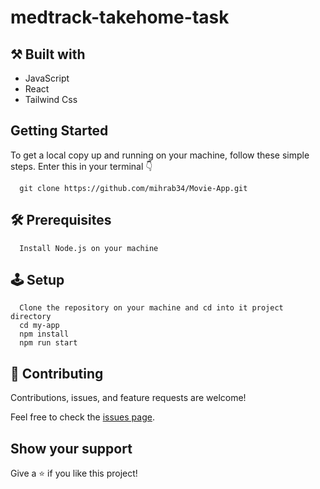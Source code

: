 # medtrack-takehome-task

## ⚒️  Built with

- JavaScript
- React
- Tailwind Css

## Getting Started

To get a local copy up and running on your machine, follow these simple steps.
Enter this in your terminal 👇 
``` 
  git clone https://github.com/mihrab34/Movie-App.git
``` 
## 🛠️ Prerequisites
```
  Install Node.js on your machine
```
## 🕹️ Setup
```
  Clone the repository on your machine and cd into it project directory
  cd my-app
  npm install
  npm run start
```

## 🤝 Contributing

Contributions, issues, and feature requests are welcome!

Feel free to check the [issues page](../../issues/).

## Show your support

Give a ⭐️ if you like this project!